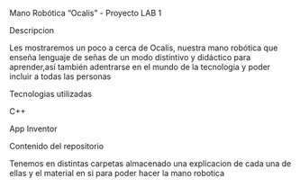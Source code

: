 Mano Robótica “Ocalis” - Proyecto LAB 1 

Descripcion 

Les mostraremos un poco a cerca de Ocalis, nuestra mano robótica que enseña lenguaje de señas de un modo distintivo y didáctico para aprender,así también adentrarse en el mundo de la tecnologia y poder incluir a todas las personas  

Tecnologias utilizadas  

C++  

App Inventor  

Contenido del repositorio 

Tenemos en distintas carpetas almacenado una explicacion de cada una de ellas y el material en si para poder hacer la mano robotica  
